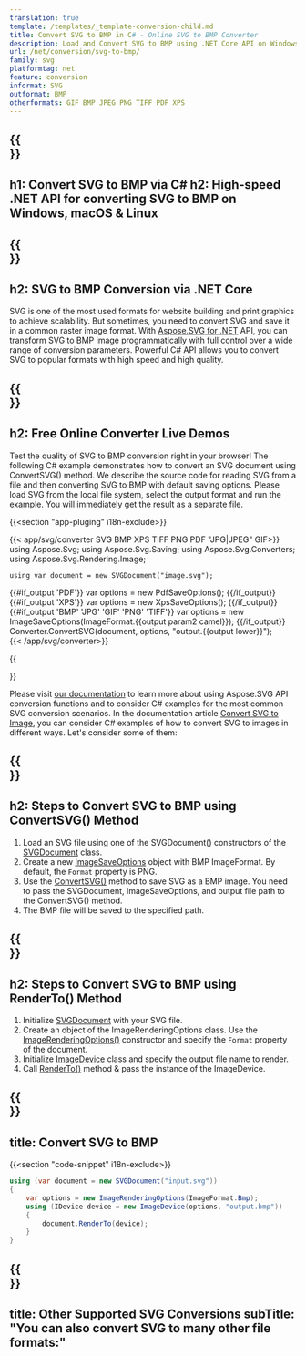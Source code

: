 ```yaml
---
translation: true
template: /templates/_template-conversion-child.md
title: Convert SVG to BMP in C# - Online SVG to BMP Converter
description: Load and Convert SVG to BMP using .NET Core API on Windows, macOS & Linux. Try online SVG to BMP Converter for free!
url: /net/conversion/svg-to-bmp/
family: svg
platformtag: net
feature: conversion
informat: SVG
outformat: BMP
otherformats: GIF BMP JPEG PNG TIFF PDF XPS 
---
```


{{<section banner>}}
---
h1: Convert SVG to BMP via C#
h2: High-speed .NET API for converting SVG to BMP on Windows, macOS & Linux
---

{{<section overview>}}
---
h2: SVG to BMP Conversion via .NET Core
---

SVG is one of the most used formats for website building and print graphics to achieve scalability. But sometimes, you need to convert SVG and save it in a common raster image format. With [Aspose.SVG for .NET](https://products.aspose.com/svg/net/) API, you can transform SVG to BMP image programmatically with full control over a wide range of conversion parameters. Powerful C# API allows you to convert  SVG to popular formats with high speed and high quality.


{{<section demos>}}
---
h2: Free Online Converter Live Demos
---

Test the quality of SVG to BMP conversion right in your browser! The following C# example demonstrates how to convert an SVG document using ConvertSVG() method. We describe the source code for reading SVG from a file and then converting SVG to BMP with default saving options. Please load SVG from the local file system, select the output format and run the example. You will immediately get the result as a separate file.

{{<section "app-pluging" i18n-exclude>}}

{{< app/svg/converter SVG BMP XPS TIFF PNG PDF "JPG|JPEG" GIF>}}
using Aspose.Svg;
using Aspose.Svg.Saving;
using Aspose.Svg.Converters;
using Aspose.Svg.Rendering.Image;

    using var document = new SVGDocument("image.svg");
{{#if_output 'PDF'}}
    var options = new PdfSaveOptions();
{{/if_output}}
{{#if_output 'XPS'}}
    var options = new XpsSaveOptions();
{{/if_output}}
{{#if_output 'BMP' 'JPG' 'GIF' 'PNG' 'TIFF'}}
    var options = new ImageSaveOptions(ImageFormat.{{output param2 camel}});
{{/if_output}}
    Converter.ConvertSVG(document, options, "output.{{output lower}}");   
{{< /app/svg/converter>}} 

{{<section documentation>}}

Please visit <a href="https://docs.aspose.com/svg/net/how-to-work-with-aspose-svg-api/converting/" target="_blank">our documentation</a> to learn more about using Aspose.SVG API conversion functions and to consider C# examples for the most common SVG conversion scenarios. In the documentation article <a href="https://docs.aspose.com/svg/net/how-to-work-with-aspose-svg-api/convert-svg-to-image/" target="_blank">Convert SVG to Image</a>, you can consider C# examples of how to convert SVG to images in different ways. Let's consider some of them: 

{{<section steps1>}}
---
h2: Steps to Convert SVG to BMP using ConvertSVG() Method
---

1.  Load an SVG file using one of the SVGDocument() constructors of the [SVGDocument](https://reference.aspose.com/svg/net/aspose.svg/svgdocument/) class.
1.  Create a new  [ImageSaveOptions](https://reference.aspose.com/svg/net/aspose.svg.saving/imagesaveoptions) object with BMP ImageFormat. By default, the `Format` property is PNG.
1.  Use the [ConvertSVG()](https://reference.aspose.com/svg/net/aspose.svg.converters/converter/convertsvg/) method to save SVG as a BMP image. You need to pass the SVGDocument, ImageSaveOptions, and output file path to the ConvertSVG() method.
1.  The BMP file will be saved to the specified path.

{{<section steps2>}}
---
h2: Steps to Convert SVG to BMP using RenderTo() Method
---

1. Initialize [SVGDocument](https://reference.aspose.com/svg/net/aspose.svg/svgdocument/) with your SVG file.
1. Create an object of the ImageRenderingOptions class. Use the [ImageRenderingOptions()](https://reference.aspose.com/svg/net/aspose.svg.rendering.image/imagerenderingoptions/imagerenderingoptions/) constructor and specify the `Format` property of the document.
1. Initialize [ImageDevice](https://reference.aspose.com/svg/net/aspose.svg.rendering.image/imagedevice/) class and specify the output file name to render. 
1. Call [RenderTo()](https://reference.aspose.com/svg/net/aspose.svg/svgdocument/renderto/) method & pass the instance of the ImageDevice.

{{<section code-text>}}
---
title: Convert SVG to BMP
---

{{<section "code-snippet" i18n-exclude>}}

```cs
using (var document = new SVGDocument("input.svg"))
{
	var options = new ImageRenderingOptions(ImageFormat.Bmp);
	using (IDevice device = new ImageDevice(options, "output.bmp"))
	{
		document.RenderTo(device);                    
	}
}
```

{{<section other-conversions>}}
---
title: Other Supported SVG Conversions
subTitle: "You can also convert SVG to many other file formats:"
---